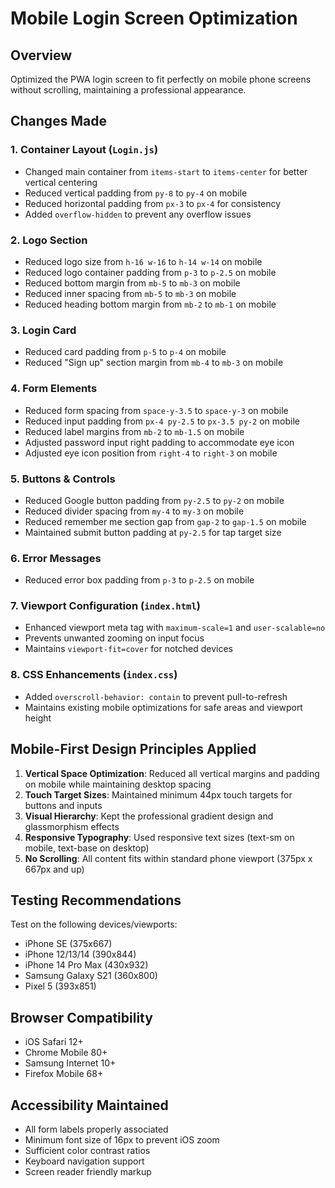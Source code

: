 # Mobile Login Screen Optimization

## Overview
Optimized the PWA login screen to fit perfectly on mobile phone screens without scrolling, maintaining a professional appearance.

## Changes Made

### 1. **Container Layout** (`Login.js`)
- Changed main container from `items-start` to `items-center` for better vertical centering
- Reduced vertical padding from `py-8` to `py-4` on mobile
- Reduced horizontal padding from `px-3` to `px-4` for consistency
- Added `overflow-hidden` to prevent any overflow issues

### 2. **Logo Section**
- Reduced logo size from `h-16 w-16` to `h-14 w-14` on mobile
- Reduced logo container padding from `p-3` to `p-2.5` on mobile
- Reduced bottom margin from `mb-5` to `mb-3` on mobile
- Reduced inner spacing from `mb-5` to `mb-3` on mobile
- Reduced heading bottom margin from `mb-2` to `mb-1` on mobile

### 3. **Login Card**
- Reduced card padding from `p-5` to `p-4` on mobile
- Reduced "Sign up" section margin from `mb-4` to `mb-3` on mobile

### 4. **Form Elements**
- Reduced form spacing from `space-y-3.5` to `space-y-3` on mobile
- Reduced input padding from `px-4 py-2.5` to `px-3.5 py-2` on mobile
- Reduced label margins from `mb-2` to `mb-1.5` on mobile
- Adjusted password input right padding to accommodate eye icon
- Adjusted eye icon position from `right-4` to `right-3` on mobile

### 5. **Buttons & Controls**
- Reduced Google button padding from `py-2.5` to `py-2` on mobile
- Reduced divider spacing from `my-4` to `my-3` on mobile
- Reduced remember me section gap from `gap-2` to `gap-1.5` on mobile
- Maintained submit button padding at `py-2.5` for tap target size

### 6. **Error Messages**
- Reduced error box padding from `p-3` to `p-2.5` on mobile

### 7. **Viewport Configuration** (`index.html`)
- Enhanced viewport meta tag with `maximum-scale=1` and `user-scalable=no`
- Prevents unwanted zooming on input focus
- Maintains `viewport-fit=cover` for notched devices

### 8. **CSS Enhancements** (`index.css`)
- Added `overscroll-behavior: contain` to prevent pull-to-refresh
- Maintains existing mobile optimizations for safe areas and viewport height

## Mobile-First Design Principles Applied

1. **Vertical Space Optimization**: Reduced all vertical margins and padding on mobile while maintaining desktop spacing
2. **Touch Target Sizes**: Maintained minimum 44px touch targets for buttons and inputs
3. **Visual Hierarchy**: Kept the professional gradient design and glassmorphism effects
4. **Responsive Typography**: Used responsive text sizes (text-sm on mobile, text-base on desktop)
5. **No Scrolling**: All content fits within standard phone viewport (375px x 667px and up)

## Testing Recommendations

Test on the following devices/viewports:
- iPhone SE (375x667)
- iPhone 12/13/14 (390x844)
- iPhone 14 Pro Max (430x932)
- Samsung Galaxy S21 (360x800)
- Pixel 5 (393x851)

## Browser Compatibility

- iOS Safari 12+
- Chrome Mobile 80+
- Samsung Internet 10+
- Firefox Mobile 68+

## Accessibility Maintained

- All form labels properly associated
- Minimum font size of 16px to prevent iOS zoom
- Sufficient color contrast ratios
- Keyboard navigation support
- Screen reader friendly markup
